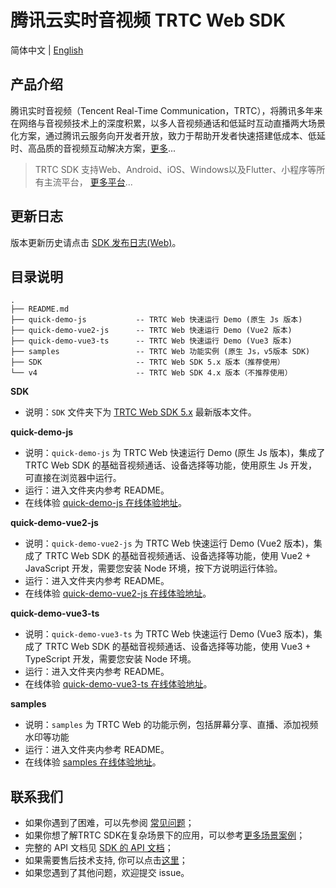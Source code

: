 # 腾讯云实时音视频 TRTC Web SDK

简体中文 | [English](./README.md)

## 产品介绍

腾讯实时音视频（Tencent Real-Time Communication，TRTC），将腾讯多年来在网络与音视频技术上的深度积累，以多人音视频通话和低延时互动直播两大场景化方案，通过腾讯云服务向开发者开放，致力于帮助开发者快速搭建低成本、低延时、高品质的音视频互动解决方案，[更多](https://cloud.tencent.com/document/product/647/16788)...

> TRTC SDK 支持Web、Android、iOS、Windows以及Flutter、小程序等所有主流平台， [更多平台](https://github.com/LiteAVSDK?q=TRTC_&type=all&sort=)...

## 更新日志

版本更新历史请点击 [SDK 发布日志(Web)](https://web.sdk.qcloud.com/trtc/webrtc/v5/doc/zh-cn/tutorial-01-info-changelog.html)。

## 目录说明

```
.
├── README.md
├── quick-demo-js           -- TRTC Web 快速运行 Demo (原生 Js 版本)
├── quick-demo-vue2-js      -- TRTC Web 快速运行 Demo (Vue2 版本)
├── quick-demo-vue3-ts      -- TRTC Web 快速运行 Demo (Vue3 版本)
├── samples                 -- TRTC Web 功能实例 (原生 Js，v5版本 SDK)
├── SDK                     -- TRTC Web SDK 5.x 版本（推荐使用）
└── v4                      -- TRTC Web SDK 4.x 版本（不推荐使用）
```

**SDK**

- 说明：`SDK` 文件夹下为 [TRTC Web SDK 5.x](https://www.npmjs.com/package/trtc-sdk-v5) 最新版本文件。

**quick-demo-js**

- 说明：`quick-demo-js` 为 TRTC Web 快速运行 Demo (原生 Js 版本)，集成了 TRTC Web SDK 的基础音视频通话、设备选择等功能，使用原生 Js 开发，可直接在浏览器中运行。
- 运行：进入文件夹内参考 README。
- 在线体验 [quick-demo-js 在线体验地址](https://web.sdk.qcloud.com/trtc/webrtc/v5/demo/quick-demo-js/index.html)。

**quick-demo-vue2-js**

- 说明：`quick-demo-vue2-js` 为 TRTC Web 快速运行 Demo (Vue2 版本)，集成了 TRTC Web SDK 的基础音视频通话、设备选择等功能，使用 Vue2 + JavaScript 开发，需要您安装 Node 环境，按下方说明运行体验。
- 运行：进入文件夹内参考 README。
- 在线体验 [quick-demo-vue2-js 在线体验地址](https://web.sdk.qcloud.com/trtc/webrtc/v5/demo/quick-demo-vue2-js/index.html)。

**quick-demo-vue3-ts**

- 说明：`quick-demo-vue3-ts` 为 TRTC Web 快速运行 Demo (Vue3 版本)，集成了 TRTC Web SDK 的基础音视频通话、设备选择等功能，使用 Vue3 + TypeScript 开发，需要您安装 Node 环境。
- 运行：进入文件夹内参考 README。
- 在线体验 [quick-demo-vue3-ts 在线体验地址](https://web.sdk.qcloud.com/trtc/webrtc/v5/demo/quick-demo-vue3-ts/index.html)。

**samples**

- 说明：`samples` 为 TRTC Web 的功能示例，包括屏幕分享、直播、添加视频水印等功能
- 运行：进入文件夹内参考 README。
- 在线体验 [samples 在线体验地址](https://web.sdk.qcloud.com/trtc/webrtc/v5/demo/quick-demo-vue3-ts/index.html)。

## 联系我们

- 如果你遇到了困难，可以先参阅 [常见问题](https://cloud.tencent.com/document/product/647/43018)；
- 如果你想了解TRTC SDK在复杂场景下的应用，可以参考[更多场景案例](https://cloud.tencent.com/document/product/647/57486)；
- 完整的 API 文档见 [SDK 的 API 文档](https://web.sdk.qcloud.com/trtc/webrtc/v5/doc/zh-cn/index.html)；
- 如果需要售后技术支持, 你可以点击[这里](https://cloud.tencent.com/document/product/647/19906)；
- 如果您遇到了其他问题，欢迎提交 issue。
